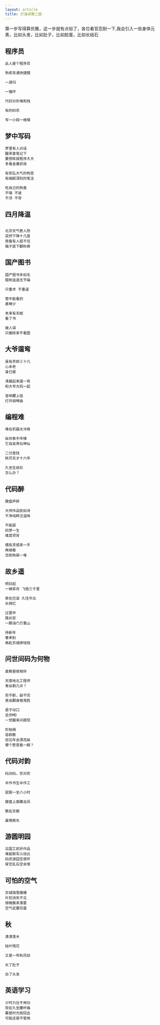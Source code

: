 ```yaml
---
layout: article
title: 打油诗第二部
---
```

第一步写得算优雅，这一步就有点俗了，各位看官忍耐一下,我会引入一些身体元素，比如头发，比如肚子，比如脸蛋，比如长结石


## 程序员
```
此人是个程序员

熟练背诵快捷键

一递归

一循环

代码分形堆和栈

有的码农

写一小段一根烟

```

## 梦中写码
```
梦里有人训话
醒来拿笔记下
要想练就程序大大
多看金庸武侠

有恢弘大气的构思
有细腻深刻的笔法

吃自己的狗食
不端 不装
不浮 不夸

```

## 四月降温
```

北京天气惹人怒
突然下降十几度
我看有人挺不住
箱子底下翻秋裤

```

## 国产图书
```
国产图书多如毛
粗制滥造无节操

只重术 不重道

管中能看豹
甚稀少

本来有天赋
看了书 

被人误
只搬砖来不看图
```

## 大爷遛弯
```
虽有芳龄三十几
心未老
身已疲

清晨起来遛一弯
和大爷大妈一起

音响腰上挂
打开胡琴曲
```

## 编程难
```
难在机器太冷艳

纵你素手传情
它自高贵似神仙

二分查找
耗尽天才十六年

久坐生结石
怎么办？
```


## 代码醉
```
键盘声碎

大师作品犹如诗
干净纯粹泛滋味

不能寐
码梦一生
难其项背

偶有灵感来一手
再细看
怎耐狗屎一堆
```

## 故乡遥
```
明日起
一辆旱舟 飞驰三千里

家在巴渝 久住华北
长相忆

过晋中
路长安
一脚油门万重山

待新年
春来到
再赴京城挣钱钱
```


## 问世间码为何物
```
直教昼夜相伴

天南地北工程师
青丝剩几许？

剪不断，敲不完
臭虫翻身做鬼脸

君子动口
去你MD
一觉醒来问题现

形枯槁
容颜散
但见年会漂亮妹
哪个愿意看一眼？
```

## 代码对韵
```
码对码，农对农

半作书生半作工

屁股一坐八小时

键盘上面雕龙凤

飘在京都

最惧房东
```

## 游圆明园
```
古国工匠好作品
难敌联军火烧云
码农游园空感怀
穿空乱石空余恨
```

## 可怕的空气
```
京城瑞雪姗姗
片刻消失不见
傍晚飘来薄雾
空气定要完蛋

```

## 秋
```
潇潇落木

枯叶残花

又是一年秋风劲

长了肚子

白了头发
```

## 英语学习
```
少时力壮不用功
现在久坐腰杆痛
要是时光倒回去
可能还是不管用
```

